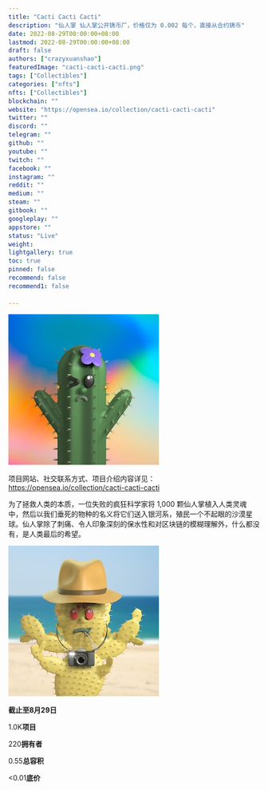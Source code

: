 ```yaml
---
title: "Cacti Cacti Cacti"
description: "仙人掌 仙人掌公开铸币厂，价格仅为 0.002 每个，直接从合约铸币"
date: 2022-08-29T00:00:00+08:00
lastmod: 2022-08-29T00:00:00+08:00
draft: false
authors: ["crazyxuanshao"]
featuredImage: "cacti-cacti-cacti.png"
tags: ["Collectibles"]
categories: ["nfts"]
nfts: ["Collectibles"]
blockchain: ""
website: "https://opensea.io/collection/cacti-cacti-cacti"
twitter: ""
discord: ""
telegram: ""
github: ""
youtube: ""
twitch: ""
facebook: ""
instagram: ""
reddit: ""
medium: ""
steam: ""
gitbook: ""
googleplay: ""
appstore: ""
status: "Live"
weight: 
lightgallery: true
toc: true
pinned: false
recommend: false
recommend1: false

---
```


![unnam都是、ed](unnam都是、ed.png)

项目网站、社交联系方式、项目介绍内容详见：https://opensea.io/collection/cacti-cacti-cacti

为了拯救人类的本质，一位失败的疯狂科学家将 1,000 颗仙人掌植入人类灵魂中，然后以我们垂死的物种的名义将它们送入银河系，殖民一个不起眼的沙漠星球。仙人掌除了刺痛、令人印象深刻的保水性和对区块链的模糊理解外，什么都没有，是人类最后的希望。

![unnamed](unnamed.png)

**截止至8月29日**

1.0K**项目**

220**拥有者**

0.55**总容积**

<0.01**底价**

